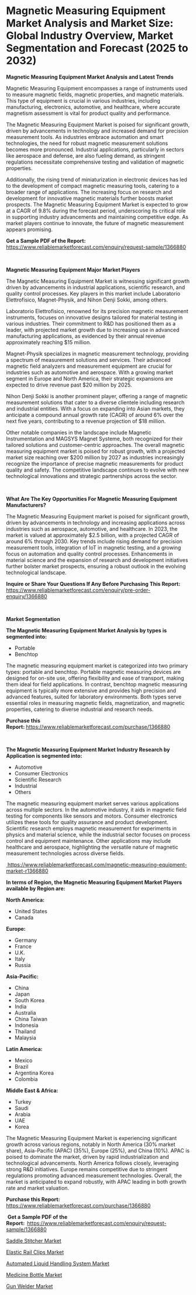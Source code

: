 <p><h1>Magnetic Measuring Equipment Market Analysis and Market Size: Global Industry Overview, Market Segmentation and Forecast (2025 to 2032)</h1></p><p><strong>Magnetic Measuring Equipment Market Analysis and Latest Trends</strong></p>
<p><p>Magnetic Measuring Equipment encompasses a range of instruments used to measure magnetic fields, magnetic properties, and magnetic materials. This type of equipment is crucial in various industries, including manufacturing, electronics, automotive, and healthcare, where accurate magnetism assessment is vital for product quality and performance.</p><p>The Magnetic Measuring Equipment Market is poised for significant growth, driven by advancements in technology and increased demand for precision measurement tools. As industries embrace automation and smart technologies, the need for robust magnetic measurement solutions becomes more pronounced. Industrial applications, particularly in sectors like aerospace and defense, are also fueling demand, as stringent regulations necessitate comprehensive testing and validation of magnetic properties.</p><p>Additionally, the rising trend of miniaturization in electronic devices has led to the development of compact magnetic measuring tools, catering to a broader range of applications. The increasing focus on research and development for innovative magnetic materials further boosts market prospects. The Magnetic Measuring Equipment Market is expected to grow at a CAGR of 9.8% during the forecast period, underscoring its critical role in supporting industry advancements and maintaining competitive edge. As market players continue to innovate, the future of magnetic measurement appears promising.</p></p>
<p><strong>Get a Sample PDF of the Report:&nbsp;</strong> <a href="https://www.reliablemarketforecast.com/enquiry/request-sample/1366880?utm_campaign=2011&utm_medium=2&utm_source=Github&utm_content=ia&utm_term=22032025&utm_id=magnetic-measuring-equipment">https://www.reliablemarketforecast.com/enquiry/request-sample/1366880</a></p>
<p>&nbsp;</p>
<p><strong>Magnetic Measuring Equipment Major Market Players</strong></p>
<p><p>The Magnetic Measuring Equipment Market is witnessing significant growth driven by advancements in industrial applications, scientific research, and quality control processes. Key players in this market include Laboratorio Elettrofisico, Magnet-Physik, and Nihon Denji Sokki, among others.</p><p>Laboratorio Elettrofisico, renowned for its precision magnetic measurement instruments, focuses on innovative designs tailored for material testing in various industries. Their commitment to R&D has positioned them as a leader, with projected market growth due to increasing use in advanced manufacturing applications, as evidenced by their annual revenue approximately reaching $15 million.</p><p>Magnet-Physik specializes in magnetic measurement technology, providing a spectrum of measurement solutions and services. Their advanced magnetic field analyzers and measurement equipment are crucial for industries such as automotive and aerospace. With a growing market segment in Europe and North America, their strategic expansions are expected to drive revenue past $20 million by 2025.</p><p>Nihon Denji Sokki is another prominent player, offering a range of magnetic measurement solutions that cater to a diverse clientele including research and industrial entities. With a focus on expanding into Asian markets, they anticipate a compound annual growth rate (CAGR) of around 6% over the next five years, contributing to a revenue projection of $18 million.</p><p>Other notable companies in the landscape include Magnetic Instrumentation and MAGSYS Magnet Systeme, both recognized for their tailored solutions and customer-centric approaches. The overall magnetic measuring equipment market is poised for robust growth, with a projected market size reaching over $200 million by 2027 as industries increasingly recognize the importance of precise magnetic measurements for product quality and safety. The competitive landscape continues to evolve with new technological innovations and strategic partnerships across the sector.</p></p>
<p>&nbsp;</p>
<p><strong>What Are The Key Opportunities For Magnetic Measuring Equipment Manufacturers?</strong></p>
<p><p>The Magnetic Measuring Equipment market is poised for significant growth, driven by advancements in technology and increasing applications across industries such as aerospace, automotive, and healthcare. In 2023, the market is valued at approximately $2.5 billion, with a projected CAGR of around 6% through 2030. Key trends include rising demand for precision measurement tools, integration of IoT in magnetic testing, and a growing focus on automation and quality control processes. Enhancements in material science and the expansion of research and development initiatives further bolster market prospects, ensuring a robust outlook in the evolving technological landscape.</p></p>
<p><strong>Inquire or Share Your Questions If Any Before Purchasing This Report:</strong> <a href="https://www.reliablemarketforecast.com/enquiry/pre-order-enquiry/1366880?utm_campaign=2011&utm_medium=2&utm_source=Github&utm_content=ia&utm_term=22032025&utm_id=magnetic-measuring-equipment">https://www.reliablemarketforecast.com/enquiry/pre-order-enquiry/1366880</a></p>
<p>&nbsp;</p>
<p><strong>Market Segmentation</strong></p>
<p><strong>The Magnetic Measuring Equipment Market Analysis by types is segmented into:</strong></p>
<p><ul><li>Portable</li><li>Benchtop</li></ul></p>
<p><p>The magnetic measuring equipment market is categorized into two primary types: portable and benchtop. Portable magnetic measuring devices are designed for on-site use, offering flexibility and ease of transport, making them ideal for field applications. In contrast, benchtop magnetic measuring equipment is typically more extensive and provides high precision and advanced features, suited for laboratory environments. Both types serve essential roles in measuring magnetic fields, magnetization, and magnetic properties, catering to diverse industrial and research needs.</p></p>
<p><strong>Purchase this Report:&nbsp;</strong><a href="https://www.reliablemarketforecast.com/purchase/1366880?utm_campaign=2011&utm_medium=2&utm_source=Github&utm_content=ia&utm_term=22032025&utm_id=magnetic-measuring-equipment">https://www.reliablemarketforecast.com/purchase/1366880</a></p>
<p>&nbsp;</p>
<p><strong>The Magnetic Measuring Equipment Market Industry Research by Application is segmented into:</strong></p>
<p><ul><li>Automotive</li><li>Consumer Electronics</li><li>Scientific Research</li><li>Industrial</li><li>Others</li></ul></p>
<p><p>The magnetic measuring equipment market serves various applications across multiple sectors. In the automotive industry, it aids in magnetic field testing for components like sensors and motors. Consumer electronics utilizes these tools for quality assurance and product development. Scientific research employs magnetic measurement for experiments in physics and material science, while the industrial sector focuses on process control and equipment maintenance. Other applications may include healthcare and aerospace, highlighting the versatile nature of magnetic measurement technologies across diverse fields.</p></p>
<p><a href="https://www.reliablemarketforecast.com/magnetic-measuring-equipment-market-r1366880?utm_campaign=2011&utm_medium=2&utm_source=Github&utm_content=ia&utm_term=22032025&utm_id=magnetic-measuring-equipment">&nbsp;https://www.reliablemarketforecast.com/magnetic-measuring-equipment-market-r1366880</a></p>
<p><strong>In terms of Region, the Magnetic Measuring Equipment Market Players available by Region are:</strong></p>
<p>
    <p> <strong> North America: </strong>
        <ul>
            <li>United States</li>
            <li>Canada</li>
        </ul>
        </p> 
    <p> <strong> Europe: </strong>
        <ul>
            <li>Germany</li>
            <li>France</li>
            <li>U.K.</li>
            <li>Italy</li>
            <li>Russia</li>
        </ul>
        </p> 
    <p> <strong> Asia-Pacific: </strong>
        <ul>
            <li>China</li>
            <li>Japan</li>
            <li>South Korea</li>
            <li>India</li>
            <li>Australia</li>
            <li>China Taiwan</li>
            <li>Indonesia</li>
            <li>Thailand</li>
            <li>Malaysia</li>
        </ul>
        </p> 
    <p> <strong> Latin America: </strong>
        <ul>
            <li>Mexico</li>
            <li>Brazil</li>
            <li>Argentina Korea</li>
            <li>Colombia</li>
        </ul>
        </p> 
    <p> <strong> Middle East & Africa: </strong>
        <ul>
            <li>Turkey</li>
            <li>Saudi</li>
            <li>Arabia</li>
            <li>UAE</li>
            <li>Korea</li>
        </ul>
    </p>
    </p>
<p><p>The Magnetic Measuring Equipment Market is experiencing significant growth across various regions, notably in North America (30% market share), Asia-Pacific (APAC) (35%), Europe (25%), and China (10%). APAC is poised to dominate the market, driven by rapid industrialization and technological advancements. North America follows closely, leveraging strong R&D initiatives. Europe remains competitive due to stringent regulations promoting advanced measurement technologies. Overall, the market is anticipated to expand robustly, with APAC leading in both growth rate and market valuation.</p></p>
<p><strong>Purchase this Report: </strong><a href="https://www.reliablemarketforecast.com/purchase/1366880?utm_campaign=2011&utm_medium=2&utm_source=Github&utm_content=ia&utm_term=22032025&utm_id=magnetic-measuring-equipment">https://www.reliablemarketforecast.com/purchase/1366880</a></p>
<p>&nbsp;<strong>Get a Sample PDF of the Report:&nbsp;&nbsp;</strong><a href="https://www.reliablemarketforecast.com/enquiry/request-sample/1366880?utm_campaign=2011&utm_medium=2&utm_source=Github&utm_content=ia&utm_term=22032025&utm_id=magnetic-measuring-equipment">https://www.reliablemarketforecast.com/enquiry/request-sample/1366880</a></p>
<p><strong></strong></p>
<p><p><a href="https://www.linkedin.com/pulse/saddle-stitcher-market-trends-2025-2032-detailed-136-on1se?utm_campaign=2011&utm_medium=2&utm_source=Github&utm_content=ia&utm_term=22032025&utm_id=magnetic-measuring-equipment">Saddle Stitcher Market</a></p><p><a href="https://github.com/alekitanis/Market-Research-Report-List-1/blob/main/elastic-rail-clips-market.md?utm_campaign=2011&utm_medium=2&utm_source=Github&utm_content=ia&utm_term=22032025&utm_id=magnetic-measuring-equipment">Elastic Rail Clips Market</a></p><p><a href="https://www.linkedin.com/pulse/market-study-global-automated-liquid-handling-system-2025-2032-mdtre?utm_campaign=2011&utm_medium=2&utm_source=Github&utm_content=ia&utm_term=22032025&utm_id=magnetic-measuring-equipment">Automated Liquid Handling System Market</a></p><p><a href="https://github.com/vaeilabin/Market-Research-Report-List-1/blob/main/medicine-bottle-market.md?utm_campaign=2011&utm_medium=2&utm_source=Github&utm_content=ia&utm_term=22032025&utm_id=magnetic-measuring-equipment">Medicine Bottle Market</a></p><p><a href="https://www.linkedin.com/pulse/whats-ahead-gun-welder-market-analysis-2025-2032-102-cagr-rlp8e?utm_campaign=2011&utm_medium=2&utm_source=Github&utm_content=ia&utm_term=22032025&utm_id=magnetic-measuring-equipment">Gun Welder Market</a></p></p>